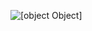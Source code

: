 ![[object Object]](https://socialify.git.ci/one24store/one24research/image?font=Raleway&forks=1&issues=1&language=1&name=1&owner=1&pattern=Circuit%20Board&pulls=1&stargazers=1&theme=Light)
